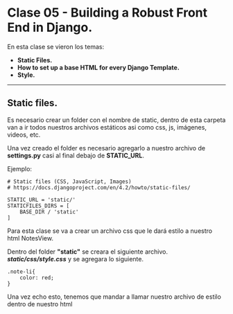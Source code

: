 # Clase 05 - Building a Robust Front End in Django.

En esta clase se vieron los temas:
* **Static Files.**
* **How to set up a base HTML for every Django Template.**
* **Style.**

***
## Static files.

Es necesario crear un folder con el nombre de static, dentro de esta carpeta van a ir todos nuestros archivos estáticos asi como css, js, imágenes, videos, etc.

Una vez creado el folder es necesario agregarlo a nuestro archivo de **settings.py** casi al final debajo de **STATIC_URL**.

Ejemplo:

    # Static files (CSS, JavaScript, Images)
    # https://docs.djangoproject.com/en/4.2/howto/static-files/

    STATIC_URL = 'static/'
    STATICFILES_DIRS = [
        BASE_DIR / 'static'
    ]

Para esta clase se va a crear un archivo css que le dará estilo a nuestro html NotesView.

Dentro del folder **"static"** se creara el siguiente archivo. **_static/css/style.css_** y se agregara lo siguiente.

    .note-li{
        color: red;
    }

Una vez echo esto, tenemos que mandar a llamar nuestro archivo de estilo dentro de nuestro html
